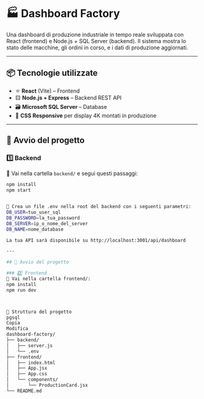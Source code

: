 # 🏭 Dashboard Factory

Una dashboard di produzione industriale in tempo reale sviluppata con React (frontend) e Node.js + SQL Server (backend). Il sistema mostra lo stato delle macchine, gli ordini in corso, e i dati di produzione aggiornati.

---

## 📦 Tecnologie utilizzate

- ⚛️ **React** (Vite) – Frontend
- 🟨 **Node.js + Express** – Backend REST API
- 🗃️ **Microsoft SQL Server** – Database
- 🧠 **CSS Responsive** per display 4K montati in produzione

---

## 🚀 Avvio del progetto

### 1️⃣ Backend

📁 Vai nella cartella `backend/` e segui questi passaggi:

```bash
npm install
npm start


🔐 Crea un file .env nella root del backend con i seguenti parametri:
DB_USER=tuo_user_sql
DB_PASSWORD=la_tua_password
DB_SERVER=ip_o_nome_del_server
DB_NAME=nome_database

La tua API sarà disponibile su http://localhost:3001/api/dashboard

---

## 🚀 Avvio del progetto

### 2️⃣ Frontend
📁 Vai nella cartella frontend/:
npm install
npm run dev



📁 Struttura del progetto
pgsql
Copia
Modifica
dashboard-factory/
├── backend/
│   ├── server.js
│   └── .env
├── frontend/
│   ├── index.html
│   ├── App.jsx
│   ├── App.css
│   └── components/
│       └── ProductionCard.jsx
└── README.md

